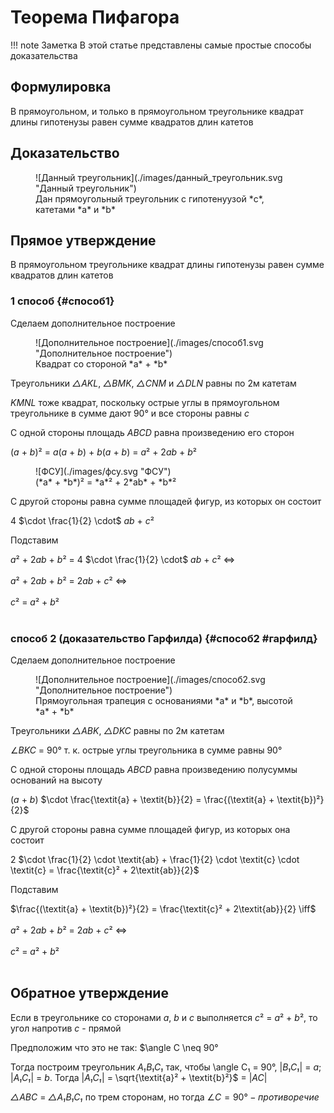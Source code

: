 # Теорема Пифагора

!!! note Заметка
    В этой статье представлены самые простые способы доказательства

## Формулировка

В прямоугольном, и только в прямоугольном треугольнике квадрат длины гипотенузы равен сумме квадратов длин катетов

## Доказательство

<figure markdown="span">
    ![Данный треугольник](./images/данный_треугольник.svg "Данный треугольник")
    <figcaption>Дан прямоугольный треугольник с гипотенуузой *c*, катетами *a* и *b*</figcaption>
</figure>

## Прямое утверждение

В прямоугольном треугольнике квадрат длины гипотенузы равен сумме квадратов длин катетов

### 1 способ {#способ1}

Сделаем дополнительное построение

<figure markdown="span">
    ![Дополнительное построение](./images/способ1.svg "Дополнительное построение")
    <figcaption>Квадрат со стороной *a* + *b*</figcaption>
</figure>

Треугольники *△AKL*, *△BMK*, *△CNM* и *△DLN* равны по 2м катетам

*KMNL* тоже квадрат, поскольку острые углы в прямоугольном треугольнике в сумме дают 90° и все стороны равны *c*

С одной стороны площадь *ABCD* равна произведению его сторон 

(*a* + *b*)² = *a*(*a* + *b*) + *b*(*a* + *b*) = *a*² + 2*ab* + *b*²

<figure markdown="span">
    ![ФСУ](./images/фсу.svg "ФСУ")
    <figcaption>(*a* + *b*)² = *a*² + 2*ab* + *b*²</figcaption>
</figure>

С другой стороны равна сумме площадей фигур, из которых он состоит

 4 $\cdot \frac{1}{2} \cdot$ *ab* + *c*²

Подставим

*a*² + 2*ab* + *b*² = 4 $\cdot \frac{1}{2} \cdot$ *ab* + *c*² $\iff$ <br><br>
*a*² + 2*ab* + *b*² = 2*ab* + *c*² $\iff$ <br><br>
*c*² = *a*² + *b*² <br><br>

### способ 2 (доказательство Гарфилда) {#способ2 #гарфилд}

Сделаем дополнительное построение

<figure markdown="span">
    ![Дополнительное построение](./images/способ2.svg "Дополнительное построение")
    <figcaption>Прямоугольная трапеция с основаниями *a* и *b*, высотой *a* + *b*</figcaption>
</figure>

Треугольники *△ABK*, *△DKC* равны по 2м катетам

$\angle$*BKC* = 90° т. к. острые углы треугольника в сумме равны 90°

С одной стороны площадь *ABCD* равна произведению полусуммы оснований на высоту

(*a* + *b*) $\cdot \frac{\textit{a} + \textit{b}}{2} = \frac{(\textit{a} + \textit{b})²}{2}$

С другой стороны равна сумме площадей фигур, из которых она состоит

2 $\cdot \frac{1}{2} \cdot \textit{ab} + \frac{1}{2} \cdot \textit{c} \cdot \textit{c} = \frac{\textit{c}² + 2\textit{ab}}{2}$

Подставим

$\frac{(\textit{a} + \textit{b})²}{2} = \frac{\textit{c}² + 2\textit{ab}}{2} \iff$<br><br>
*a*² + 2*ab* + *b*² = 2*ab* + *c*² $\iff$ <br><br>
*c*² = *a*² + *b*² <br><br>

## Обратное утверждение

Если в треугольнике со сторонами *a*, *b* и *c* выполняется *c*² = *a*² + *b*², то угол напротив *c* - прямой

Предположим что это не так: $\angle C \neq 90°

Тогда построим треугольник *A₁B₁C₁* так, чтобы \angle C₁ = 90°, |*B₁C₁*| = *a*; |*A₁C₁*| = *b*. Тогда |*A₁C₁*| = \sqrt{\textit{a}² + \textit{b}²}$ = |*AC*|

*△ABC* = *△A₁B₁C₁* по трем сторонам, но тогда $\angle C = 90° - противоречие$
